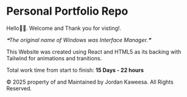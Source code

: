# Personal Portfolio Repo
Hello🧙🏼. Welcome and Thank you for visting!.

<!--STARTS_HERE_QUOTE_README-->
<i>❝The original name of Windows was Interface Manager.❞</i>
<!--ENDS_HERE_QUOTE_README-->


This Website was created using React and HTML5 as its backing with Tailwind for animations and tranitions.

Total work time from start to finish: **15 Days - 22 hours**

© 2025 property of and Maintained by Jordan Kaweesa. All Rights Reserved.

